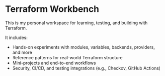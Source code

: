 # Terraform Workbench

This is my personal workspace for learning, testing, and building with Terraform.

It includes:
- Hands-on experiments with modules, variables, backends, providers, and more
- Reference patterns for real-world Terraform structure
- Mini-projects and end-to-end workflows
- Security, CI/CD, and testing integrations (e.g., Checkov, GitHub Actions)
